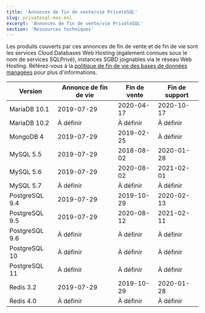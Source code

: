 ```yaml
---
title: 'Annonces de fin de vente/vie PrivateSQL'
slug: privatesql-eos-eol
excerpt: 'Annonces de fin de vente/vie PrivateSQL'
section: 'Ressources techniques'
---
```


Les produits couverts par ces annonces de fin de vente et de fin de vie sont les services Cloud Databases Web Hosting (également connues sous le nom de services SQLPrivé), instances SGBD joignables via le réseau Web Hosting. Référez-vous à la [politique de fin de vie des bases de données managées](../eol-policy/guide.fr-fr.md) pour plus d'informations.

|Version|Annonce de fin de vie|Fin de vente|Fin de support|
|---|---|---|---|
|MariaDB 10.1|2019-07-29|2020-04-17|2020-10-17|
|MariaDB 10.2|À définir|À définir|À définir|
|MongoDB 4|2019-07-29|2019-02-25|À définir|
|MySQL 5.5|2019-07-29|2018-08-02|2020-01-28|
|MySQL 5.6|2019-07-29|2020-08-02|2021-02-01|
|MySQL 5.7|À définir|À définir|À définir|
|PostgreSQL 9.4|2019-07-29|2019-10-29|2020-02-13|
|PostgreSQL 9.5|2019-07-29|2020-08-12|2021-02-11|
|PostgreSQL 9.6|À définir|À définir|À définir|
|PostgreSQL 10|À définir|À définir|À définir|
|PostgreSQL 11|À définir|À définir|À définir|
|Redis 3.2|2019-07-29|2019-10-29|2020-01-28|
|Redis 4.0|À définir|À définir|À définir|

